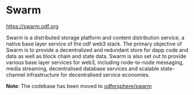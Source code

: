 # Swarm

https://swarm.odf.org

Swarm is a distributed storage platform and content distribution service, a native base layer service of the odf web3 stack. The primary objective of Swarm is to provide a decentralized and redundant store for dapp code and data as well as block chain and state data. Swarm is also set out to provide various base layer services for web3, including node-to-node messaging, media streaming, decentralised database services and scalable state-channel infrastructure for decentralised service economies.

**Note**: The codebase has been moved to [odfersphere/swarm](https://github.com/odfersphere/swarm)
